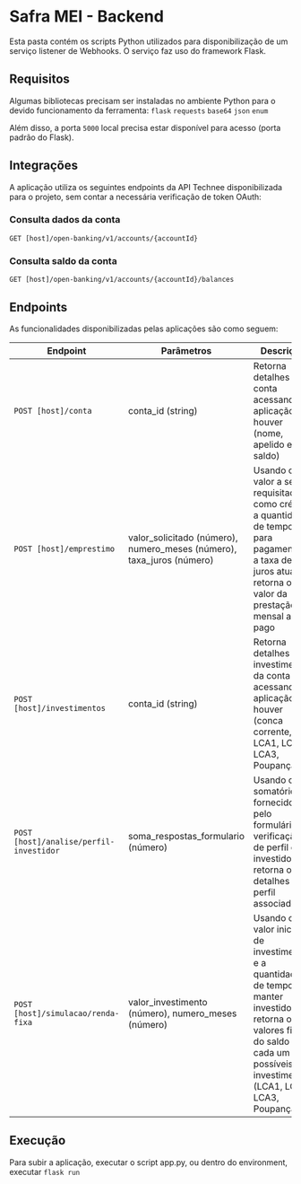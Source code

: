 # Safra MEI - Backend

Esta pasta contém os scripts Python utilizados para disponibilização de um serviço listener de Webhooks. O serviço faz uso do framework Flask.

## Requisitos

Algumas bibliotecas precisam ser instaladas no ambiente Python para o devido funcionamento da ferramenta:
`flask`
`requests`
`base64`
`json`
`enum`

Além disso, a porta `5000` local precisa estar disponível para acesso (porta padrão do Flask).

## Integrações

A aplicação utiliza os seguintes endpoints da API Technee disponibilizada para o projeto, sem contar a necessária verificação de token OAuth:

### Consulta dados da conta
`GET [host]/open-banking/v1/accounts/{accountId}`

### Consulta saldo da conta
`GET [host]/open-banking/v1/accounts/{accountId}/balances`

## Endpoints

As funcionalidades disponibilizadas pelas aplicações são como seguem:

| Endpoint            | Parâmetros        | Descrição                                                                          |
|---------------------|-------------------|------------------------------------------------------------------------------------|
| `POST [host]/conta` | conta_id (string) | Retorna detalhes da conta acessando a aplicação, se houver (nome, apelido e saldo) |
| `POST [host]/emprestimo` | valor_solicitado (número), numero_meses (número), taxa_juros (número) | Usando o valor a ser requisitado como crédito, a quantidade de tempo para pagamento e a taxa de juros atual, retorna o valor da prestação mensal a ser pago |
| `POST [host]/investimentos` | conta_id (string) | Retorna detalhes dos investimentos da conta acessando a aplicação, se houver (conca corrente, LCA1, LCA2, LCA3, Poupança) |
| `POST [host]/analise/perfil-investidor` | soma_respostas_formulario (número) | Usando o somatório fornecido pelo formulário de verificação de perfil de investidor, retorna os detalhes do perfil associado |
| `POST [host]/simulacao/renda-fixa` | valor_investimento (número), numero_meses (número) | Usando o valor inicial de investimento e a quantidade de tempo a manter investido, retorna os valores finais do saldo em cada um dos possíveis investimentos (LCA1, LCA2, LCA3, Poupança) |

## Execução

Para subir a aplicação, executar o script app.py, ou dentro do environment, executar `flask run`